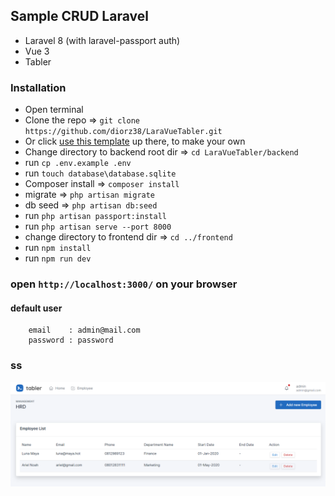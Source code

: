 


## Sample CRUD Laravel

- Laravel 8 (with laravel-passport auth)
- Vue 3
- Tabler 

### Installation 
- Open terminal
- Clone the repo => `git clone https://github.com/diorz38/LaraVueTabler.git`
- Or click [use this template](https://github.com/diorz38/LaraVueTabler/generate) up there, to make your own
- Change directory to backend root dir => `cd LaraVueTabler/backend`
- run `cp .env.example .env`
- run `touch database\database.sqlite`
- Composer install => `composer install`
- migrate => `php artisan migrate`
- db seed => `php artisan db:seed`  
- run `php artisan passport:install`
- run `php artisan serve --port 8000`
- change directory to frontend dir => `cd ../frontend`
- run `npm install`
- run `npm run dev`
  
### open `http://localhost:3000/` on your browser

#### default user
```
    email    : admin@mail.com
    password : password
```

### ss
<img src="https://raw.githubusercontent.com/diorz38/LaraVueTabler/main/ss/ss1.png" alt="employee list preview">
